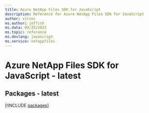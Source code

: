 ```yaml
---
title: Azure NetApp Files SDK for JavaScript
description: Reference for Azure NetApp Files SDK for JavaScript
author: xirzec
ms.author: jeffish
ms.data: 09/25/2023
ms.topic: reference
ms.devlang: javascript
ms.service: netappfiles
---
```

# Azure NetApp Files SDK for JavaScript - latest
## Packages - latest
[!INCLUDE [packages](netapp-files-index.md)]